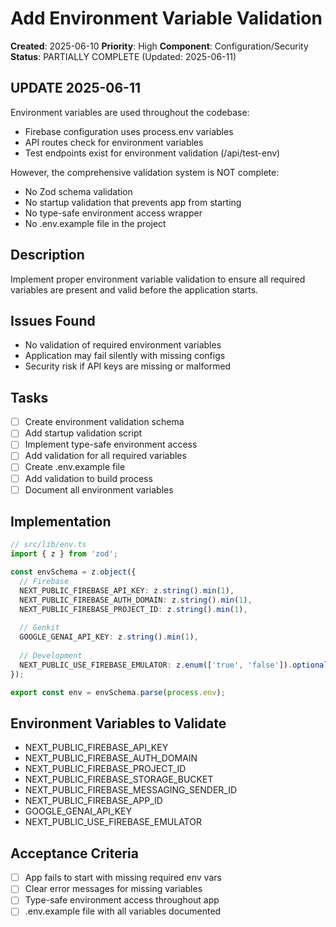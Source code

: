 # Add Environment Variable Validation

**Created**: 2025-06-10
**Priority**: High
**Component**: Configuration/Security
**Status**: PARTIALLY COMPLETE (Updated: 2025-06-11)

## UPDATE 2025-06-11
Environment variables are used throughout the codebase:
- Firebase configuration uses process.env variables
- API routes check for environment variables
- Test endpoints exist for environment validation (/api/test-env)

However, the comprehensive validation system is NOT complete:
- No Zod schema validation
- No startup validation that prevents app from starting
- No type-safe environment access wrapper
- No .env.example file in the project

## Description
Implement proper environment variable validation to ensure all required variables are present and valid before the application starts.

## Issues Found
- No validation of required environment variables
- Application may fail silently with missing configs
- Security risk if API keys are missing or malformed

## Tasks
- [ ] Create environment validation schema
- [ ] Add startup validation script
- [ ] Implement type-safe environment access
- [ ] Add validation for all required variables
- [ ] Create .env.example file
- [ ] Add validation to build process
- [ ] Document all environment variables

## Implementation
```typescript
// src/lib/env.ts
import { z } from 'zod';

const envSchema = z.object({
  // Firebase
  NEXT_PUBLIC_FIREBASE_API_KEY: z.string().min(1),
  NEXT_PUBLIC_FIREBASE_AUTH_DOMAIN: z.string().min(1),
  NEXT_PUBLIC_FIREBASE_PROJECT_ID: z.string().min(1),
  
  // Genkit
  GOOGLE_GENAI_API_KEY: z.string().min(1),
  
  // Development
  NEXT_PUBLIC_USE_FIREBASE_EMULATOR: z.enum(['true', 'false']).optional(),
});

export const env = envSchema.parse(process.env);
```

## Environment Variables to Validate
- NEXT_PUBLIC_FIREBASE_API_KEY
- NEXT_PUBLIC_FIREBASE_AUTH_DOMAIN
- NEXT_PUBLIC_FIREBASE_PROJECT_ID
- NEXT_PUBLIC_FIREBASE_STORAGE_BUCKET
- NEXT_PUBLIC_FIREBASE_MESSAGING_SENDER_ID
- NEXT_PUBLIC_FIREBASE_APP_ID
- GOOGLE_GENAI_API_KEY
- NEXT_PUBLIC_USE_FIREBASE_EMULATOR

## Acceptance Criteria
- [ ] App fails to start with missing required env vars
- [ ] Clear error messages for missing variables
- [ ] Type-safe environment access throughout app
- [ ] .env.example file with all variables documented